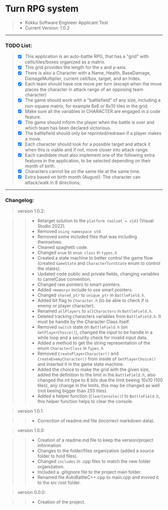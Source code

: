 # Turn RPG system #

> * Kokku Software Engineer Applicant Test
> * Current Version: 1.0.2

----

### TODO List: ###

> * [x] This application is an auto-battle RPG, that has a "grid" with cells/tiles/boxes organized as a matrix.
> * [x] This grid provides the length for the x and y-axis.
> * [x] There is also a Character with a Name, Health, BaseDamage, DamageMultiplier, current cell/box, target, and an Index.
> * [x] Each team should have one move per turn (except when the move places the character in attack range of an opposing team character)
> * [x] The game should work with a "battlefield" of any size, including a non-square matrix, for example 6x6 or 6x10 tiles in the grid.
> * [x] Make sure all the variables in CHARACTER are engaged in a code feature.
> * [x] The game should inform the player when the battle is over and which team has been declared victorious.
> * [x] The battlefield should only be reprinted/redrawn if a player makes a move.
> * [x] Each character should look for a possible target and attack it when this is viable and if not, move closer into attack range.
> * [x] Each candidate must also implement one of the following extra features in the application, to be selected depending on their month of birth.
> * [x] Characters cannot be on the same tile at the same time.
> * [x] Extra based on birth month (August): The character can attack/walk in 8 directions;

----

### Changelog: ###

> version 1.0.2:

> > * Retarget solution to the `platform toolset = v143` (Visual Studio 2022).
> > * Removed `using namespace std`.
> > * Removed some included files that was including themselves.
> > * Cleaned spaghetti code.
> > * Changed `enum` to `enum class` in `types.h`
> > * Created a state machine to better control the game flow (created `GameState` and `CharacterTurnState` enum to control the states).
> > * Updated code public and private fields, changing variables to camelCase convention.
> > * Changed raw pointers to smart pointers.
> > * Added `<memory>` include to use smart pointers.
> > * Changed `shared_ptr` to `unique_ptr` in `BattleField.h`.
> > * Added bit flag to `Character.h` (to be able to check if is enemy or player character).
> > * Renamed `allPlayers` to `allCharacters` in `BattleField.h`.
> > * Deleted tracking characters variables from `BattleField.h`. It must be handle by the Character Class itself.
> > * Removed `switch` state on `BattleField.h` (on `GetPlayerChoice()`), changed the input to be handle in a while loop and a security check for invalid input data.
> > * Added a method to get the string representation of the enum `CharacterClass` in `Types.h`
> > * Removed `CreatePlayerCharacter()` and `CreateEnemyCharacter()` from inside of `GetPlayerChoice()` and inserted it in the game state machine.
> > * Added the choice to make the grid with the given size, added the definition to the limit in the `BattleField.h`, also changed the int type to 8 bits due the limit beeing 10x10 (100 tiles), any change in the limits, this may be changed as well (not beeing bigger than 255 tiles).
> > * Added a helper function (`ClearConsole()`) to `BattleField.h`, this helper function helps to clear the console.

> version 1.0.1:

> > * Correction of readme.md file (incorrect markdown data).

> version 1.0.0:

> > * Creation of a readme.md file to keep the version/project information
> > * Changes to the folder/files organization (added a source folder to hold files).
> > * Changed `includes` in .cpp files to match the new folder organization.
> > * Included a .gitignore file to the project main folder.
> > * Renamed file AutoBattleC++.cpp to main.cpp and moved it to the src root folder.

> version 0.0.0:
    
> > * Creation of the project.